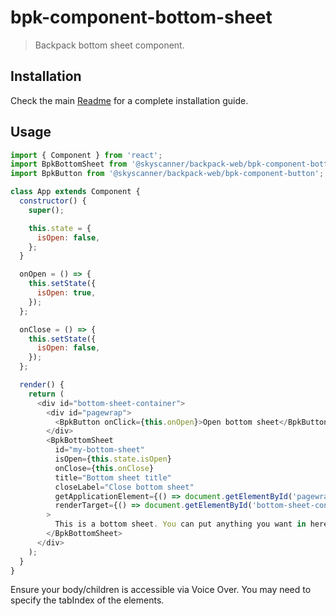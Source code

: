 # bpk-component-bottom-sheet

> Backpack bottom sheet component.

## Installation

Check the main [Readme](https://github.com/skyscanner/backpack#usage) for a complete installation guide.

## Usage

```js
import { Component } from 'react';
import BpkBottomSheet from '@skyscanner/backpack-web/bpk-component-bottom-sheet';
import BpkButton from '@skyscanner/backpack-web/bpk-component-button';

class App extends Component {
  constructor() {
    super();

    this.state = {
      isOpen: false,
    };
  }

  onOpen = () => {
    this.setState({
      isOpen: true,
    });
  };

  onClose = () => {
    this.setState({
      isOpen: false,
    });
  };

  render() {
    return (
      <div id="bottom-sheet-container">
        <div id="pagewrap">
          <BpkButton onClick={this.onOpen}>Open bottom sheet</BpkButton>
        </div>
        <BpkBottomSheet
          id="my-bottom-sheet"
          isOpen={this.state.isOpen}
          onClose={this.onClose}
          title="Bottom sheet title"
          closeLabel="Close bottom sheet"
          getApplicationElement={() => document.getElementById('pagewrap')}
          renderTarget={() => document.getElementById('bottom-sheet-container')}
        >
          This is a bottom sheet. You can put anything you want in here.
        </BpkBottomSheet>
      </div>
    );
  }
}
```

Ensure your body/children is accessible via Voice Over. You may need to specify the tabIndex of the elements.

